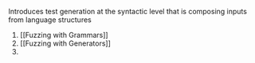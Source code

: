 Introduces test generation at the syntactic level that is composing inputs from language structures

1. [[Fuzzing with Grammars]]
2. [[Fuzzing with Generators]]
3. 
